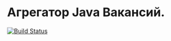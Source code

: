 # Агрегатор Java Вакансий.
[![Build Status](https://app.travis-ci.com/mallet322/job4j_grabber.svg?branch=master)](https://app.travis-ci.com/mallet322/job4j_grabber)